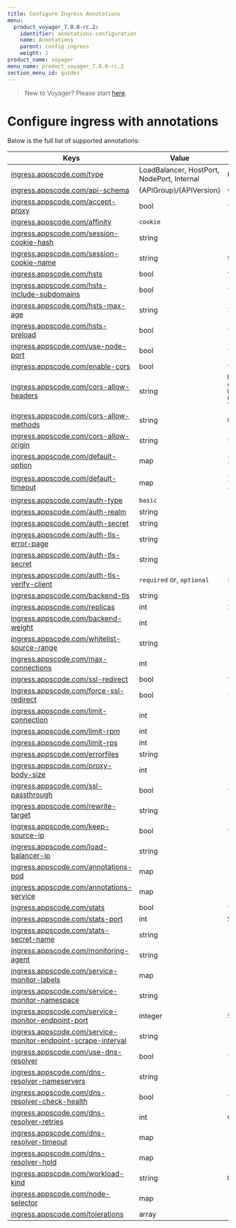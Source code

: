 ```yaml
---
title: Configure Ingress Annotations
menu:
  product_voyager_7.0.0-rc.2:
    identifier: annotations-configuration
    name: Annotations
    parent: config-ingress
    weight: 1
product_name: voyager
menu_name: product_voyager_7.0.0-rc.2
section_menu_id: guides
---
```


> New to Voyager? Please start [here](/products/voyager/7.0.0-rc.2/concepts/overview).

# Configure ingress with annotations

Below is the full list of supported annotations:

|  Keys  |   Value   |  Default |
|--------|-----------|----------|
| [ingress.appscode.com/type](/products/voyager/7.0.0-rc.2/concepts/README) | LoadBalancer, HostPort, NodePort, Internal | `LoadBalancer` |
| [ingress.appscode.com/api-schema](/products/voyager/7.0.0-rc.2/concepts/overview) | {APIGroup}/{APIVersion} | `voyager.appscode.com/v1beta1` |
| [ingress.appscode.com/accept-proxy](/products/voyager/7.0.0-rc.2/guides/ingress/configuration/accept-proxy) | bool | `false` |
| [ingress.appscode.com/affinity](/products/voyager/7.0.0-rc.2/guides/ingress/http/sticky-session) | `cookie` | |
| [ingress.appscode.com/session-cookie-hash](/products/voyager/7.0.0-rc.2/guides/ingress/http/sticky-session) | string | |
| [ingress.appscode.com/session-cookie-name](/products/voyager/7.0.0-rc.2/guides/ingress/http/sticky-session) | string | `SERVERID` |
| [ingress.appscode.com/hsts](/products/voyager/7.0.0-rc.2/guides/ingress/http/hsts) | bool | `true` |
| [ingress.appscode.com/hsts-include-subdomains](/products/voyager/7.0.0-rc.2/guides/ingress/http/hsts) | bool | `false` |
| [ingress.appscode.com/hsts-max-age](/products/voyager/7.0.0-rc.2/guides/ingress/http/hsts) | string | `15768000` |
| [ingress.appscode.com/hsts-preload](/products/voyager/7.0.0-rc.2/guides/ingress/http/hsts) | bool | `false` |
| [ingress.appscode.com/use-node-port](/products/voyager/7.0.0-rc.2/concepts/ingress-types/nodeport) | bool | `false` |
| [ingress.appscode.com/enable-cors](/products/voyager/7.0.0-rc.2/guides/ingress/http/cors) | bool | `false` |
| [ingress.appscode.com/cors-allow-headers](/products/voyager/7.0.0-rc.2/guides/ingress/http/cors) | string | `DNT,X-CustomHeader,Keep-Alive,User-Agent,X-Requested-With,If-Modified-Since,Cache-Control,Content-Type,Authorization` |
| [ingress.appscode.com/cors-allow-methods](/products/voyager/7.0.0-rc.2/guides/ingress/http/cors) | string | `GET,PUT,POST,DELETE,PATCH,OPTIONS` |
| [ingress.appscode.com/cors-allow-origin](/products/voyager/7.0.0-rc.2/guides/ingress/http/cors) | string | `*` |
| [ingress.appscode.com/default-option](/products/voyager/7.0.0-rc.2/guides/ingress/configuration/default-options) | map | `{"http-server-close": "true", "dontlognull": "true"}` |
| [ingress.appscode.com/default-timeout](/products/voyager/7.0.0-rc.2/guides/ingress/configuration/default-timeouts) | map | `{"connect": "50s", "server": "50s", "client": "50s", "client-fin": "50s", "tunnel": "50s"}` |
| [ingress.appscode.com/auth-type](/products/voyager/7.0.0-rc.2/guides/ingress/security/basic-auth) | `basic` | |
| [ingress.appscode.com/auth-realm](/products/voyager/7.0.0-rc.2/guides/ingress/security/basic-auth) | string | |
| [ingress.appscode.com/auth-secret](/products/voyager/7.0.0-rc.2/guides/ingress/security/basic-auth) | string | |
| [ingress.appscode.com/auth-tls-error-page](/products/voyager/7.0.0-rc.2/guides/ingress/security/tls-auth) | string | |
| [ingress.appscode.com/auth-tls-secret](/products/voyager/7.0.0-rc.2/guides/ingress/security/tls-auth) | string | |
| [ingress.appscode.com/auth-tls-verify-client](/products/voyager/7.0.0-rc.2/guides/ingress/security/tls-auth) | `required` or, `optional` | `required` |
| [ingress.appscode.com/backend-tls](/products/voyager/7.0.0-rc.2/guides/ingress/tls/backend-tls) | string | |
| [ingress.appscode.com/replicas](/products/voyager/7.0.0-rc.2/guides/ingress/scaling) | int | `1` |
| [ingress.appscode.com/backend-weight](/products/voyager/7.0.0-rc.2/guides/ingress/http/blue-green-deployment) | int | |
| [ingress.appscode.com/whitelist-source-range](/products/voyager/7.0.0-rc.2/guides/ingress/configuration/whitelist) | string | |
| [ingress.appscode.com/max-connections](/products/voyager/7.0.0-rc.2/guides/ingress/configuration/max-connections) | int | |
| [ingress.appscode.com/ssl-redirect](/products/voyager/7.0.0-rc.2/guides/ingress/configuration/ssl-redirect) | bool | `true` |
| [ingress.appscode.com/force-ssl-redirect](/products/voyager/7.0.0-rc.2/guides/ingress/configuration/ssl-redirect) | bool | `false` |
| [ingress.appscode.com/limit-connection](/products/voyager/7.0.0-rc.2/guides/ingress/configuration/rate-limit) | int | |
| [ingress.appscode.com/limit-rpm](/products/voyager/7.0.0-rc.2/guides/ingress/configuration/rate-limit) | int | |
| [ingress.appscode.com/limit-rps](/products/voyager/7.0.0-rc.2/guides/ingress/configuration/rate-limit) | int | |
| [ingress.appscode.com/errorfiles](/products/voyager/7.0.0-rc.2/guides/ingress/configuration/error-files) | string | |
| [ingress.appscode.com/proxy-body-size](/products/voyager/7.0.0-rc.2/guides/ingress/configuration/body-size) | int | |
| [ingress.appscode.com/ssl-passthrough](/products/voyager/7.0.0-rc.2/guides/ingress/configuration/ssl-passthrough) | bool | `false` |
| [ingress.appscode.com/rewrite-target](/products/voyager/7.0.0-rc.2/guides/ingress/configuration/rewrite-target) | string | |
| [ingress.appscode.com/keep-source-ip](/products/voyager/7.0.0-rc.2/guides/ingress/configuration/keep-source-ip) | bool | `false` |
| [ingress.appscode.com/load-balancer-ip](/products/voyager/7.0.0-rc.2/guides/ingress/configuration/loadbalancer-ip) | string | |
| [ingress.appscode.com/annotations-pod](/products/voyager/7.0.0-rc.2/guides/ingress/configuration/pod-annotations) | map | |
| [ingress.appscode.com/annotations-service](/products/voyager/7.0.0-rc.2/guides/ingress/configuration/service-annotations) | map | |
| [ingress.appscode.com/stats](/products/voyager/7.0.0-rc.2/guides/ingress/monitoring/haproxy-stats) | bool | `false` |
| [ingress.appscode.com/stats-port](/products/voyager/7.0.0-rc.2/guides/ingress/monitoring/haproxy-stats) | int | `56789` |
| [ingress.appscode.com/stats-secret-name](/products/voyager/7.0.0-rc.2/guides/ingress/monitoring/haproxy-stats) | string | |
| [ingress.appscode.com/monitoring-agent](/products/voyager/7.0.0-rc.2/guides/ingress/monitoring/using-coreos-prometheus-operator) | string  |         |
| [ingress.appscode.com/service-monitor-labels](/products/voyager/7.0.0-rc.2/guides/ingress/monitoring/using-coreos-prometheus-operator) | map     |         |
| [ingress.appscode.com/service-monitor-namespace](/products/voyager/7.0.0-rc.2/guides/ingress/monitoring/using-coreos-prometheus-operator) | string  |         |
| [ingress.appscode.com/service-monitor-endpoint-port](/products/voyager/7.0.0-rc.2/guides/ingress/monitoring/using-coreos-prometheus-operator) | integer | 56790   |
| [ingress.appscode.com/service-monitor-endpoint-scrape-interval](/products/voyager/7.0.0-rc.2/guides/ingress/monitoring/using-coreos-prometheus-operator) | string  |         |
| [ingress.appscode.com/use-dns-resolver](/products/voyager/7.0.0-rc.2/guides/ingress/http/external-svc#using-external-domain) | bool | `false` |
| [ingress.appscode.com/dns-resolver-nameservers](/products/voyager/7.0.0-rc.2/guides/ingress/http/external-svc#using-external-domain) | string | |
| [ingress.appscode.com/dns-resolver-check-health](/products/voyager/7.0.0-rc.2/guides/ingress/http/external-svc#using-external-domain) | bool | `true` |
| [ingress.appscode.com/dns-resolver-retries](/products/voyager/7.0.0-rc.2/guides/ingress/http/external-svc#using-external-domain) | int | `0` |
| [ingress.appscode.com/dns-resolver-timeout](/products/voyager/7.0.0-rc.2/guides/ingress/http/external-svc#using-external-domain) | map | |
| [ingress.appscode.com/dns-resolver-hold](/products/voyager/7.0.0-rc.2/guides/ingress/http/external-svc#using-external-domain) | map | |
| [ingress.appscode.com/workload-kind](/products/voyager/7.0.0-rc.2/guides/ingress/pod-placement#choosing-workload-kind) | string | `Deployment` |
| [ingress.appscode.com/node-selector](/products/voyager/7.0.0-rc.2/guides/ingress/pod-placement#using-node-selector) | map | |
| [ingress.appscode.com/tolerations](/products/voyager/7.0.0-rc.2/guides/ingress/pod-placement#using-taints-and-toleration) | array | |
